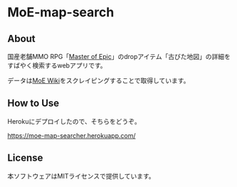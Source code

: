 # MoE-map-search

## About
国産老舗MMO RPG「[Master of Epic](https://moepic.com/)」のdropアイテム「古びた地図」の詳細をすばやく検索するwebアプリです。

データは[MoE Wiki](http://moewiki.usamimi.info/)をスクレイピングすることで取得しています。

## How to Use
Herokuにデプロイしたので、そちらをどうぞ。

https://moe-map-searcher.herokuapp.com/

## License
本ソフトウェアはMITライセンスで提供しています。
